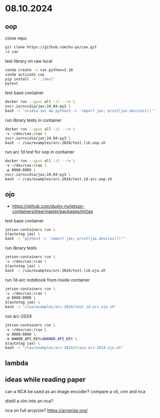 # 08.10.2024

## oop

clone repo

```bash
git clone https://github.com/hu-po/cax.git
cd cax
```

test library on raw local

```bash
conda create -n cax python=3.10
conda activate cax
pip install -e '.[dev]'
pytest
```

test base container

```bash
docker run --gpus all -it --rm \
nvcr.io/nvidia/jax:24.04-py3 \
bash -c "nvidia-smi && python3 -c 'import jax; print(jax.devices())'"
```

run library tests in container

```bash
docker run --gpus all -it --rm \
-v ~/dev/cax:/cax \
nvcr.io/nvidia/jax:24.04-py3 \
bash -c /cax/examples/arc-2024/test.lib.oop.sh
```

run arc 1d test for oop in container

```bash
docker run --gpus all -it --rm \
-v ~/dev/cax:/cax \
-p 8888:8888 \
nvcr.io/nvidia/jax:24.04-py3 \
bash -c /cax/examples/arc-2024/test.1d-arc.oop.sh
```

## ojo

- https://github.com/dusty-nv/jetson-containers/tree/master/packages/ml/jax

test base container

```bash
jetson-containers run \
$(autotag jax) \
bash -c "python3 -c 'import jax; print(jax.devices())'"
```

run library tests

```bash
jetson-containers run \
-v ~/dev/cax:/cax \
$(autotag jax) \
bash -c /cax/examples/arc-2024/test.lib.ojo.sh
```

run 1d-arc notebook from inside container

```bash
jetson-containers run \
-v ~/dev/cax:/cax \
-p 8888:8888 \
$(autotag jax) \
bash -c "/cax/examples/arc-2024/test.1d-arc.ojo.sh"
```

run arc-2024

```bash
jetson-containers run \
-v ~/dev/cax:/cax \
-p 8888:8888 \
-e WANDB_API_KEY=$WANDB_API_KEY \
$(autotag jax) \
bash -c "/cax/examples/arc-2024/train.arc-2024.ojo.sh"
```

## lambda



## ideas while reading paper

can a NCA be used as an image encoder? compare a vit, cnn and nca

distill a vlm into an nca?

nca on full arcprize? https://arcprize.org/

